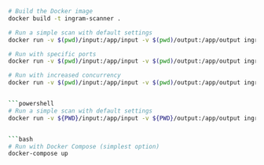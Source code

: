 

```bash 
# Build the Docker image
docker build -t ingram-scanner .

# Run a simple scan with default settings
docker run -v $(pwd)/input:/app/input -v $(pwd)/output:/app/output ingram-scanner -i /app/input/targets -o /app/output

# Run with specific ports
docker run -v $(pwd)/input:/app/input -v $(pwd)/output:/app/output ingram-scanner -i /app/input/targets -o /app/output -p 80 443 8080

# Run with increased concurrency
docker run -v $(pwd)/input:/app/input -v $(pwd)/output:/app/output ingram-scanner -i /app/input/targets -o /app/output -t 1000


```powershell 
# Run a simple scan with default settings
docker run -v ${PWD}/input:/app/input -v ${PWD}/output:/app/output ingram-scanner -i /app/input/targets -o /app/output


```bash
# Run with Docker Compose (simplest option)
docker-compose up